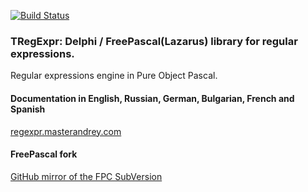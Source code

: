 [![Build Status](https://travis-ci.org/masterandrey/TRegExpr.png)](https://travis-ci.org/masterandrey/TRegExpr)

### TRegExpr: Delphi / FreePascal(Lazarus) library for regular expressions.

Regular expressions engine in Pure Object Pascal.

#### Documentation in English, Russian, German, Bulgarian, French and Spanish

[regexpr.masterandrey.com](http://regexpr.masterandrey.com/en/latest/)

#### FreePascal fork
[GitHub mirror of the FPC SubVersion](https://github.com/graemeg/freepascal/blob/master/packages/regexpr/src/regexpr.pas)
